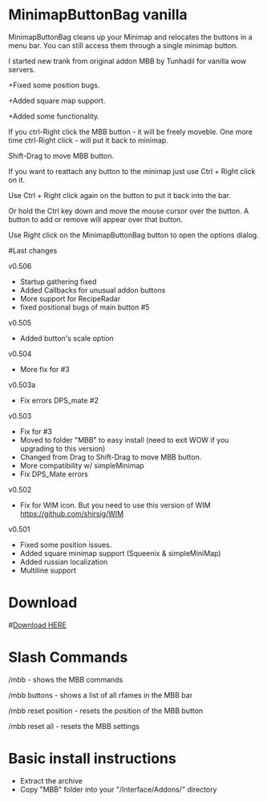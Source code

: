 # MinimapButtonBag vanilla
MinimapButtonBag cleans up your Minimap and relocates the buttons in a menu bar. You can still access them through a single minimap button.  

I started new trank from original addon MBB by Tunhadil for vanilla wow servers.

+Fixed some position bugs.

+Added square map support.

+Added some functionality.

If you ctrl-Right click the MBB button - it will be freely moveble. One more time ctrl-Right click - will put it back to minimap.

Shift-Drag to move MBB button.

If you want to reattach any button to the minimap just use Ctrl + Right click on it.

Use Ctrl + Right click again on the button to put it back into the bar.

Or hold the Ctrl key down and move the mouse cursor over the button. A button to add or remove will appear over that button.

Use Right click on the MinimapButtonBag button to open the options dialog.

#Last changes

v0.506

+ Startup gathering  fixed
+ Added Callbacks for unusual addon buttons
+ More support for RecipeRadar
+ fixed positional bugs of main button #5

v0.505

+ Added button's scale option

v0.504

+ More fix for #3

v0.503a

+ Fix errors DPS_mate #2

v0.503

+ Fix for #3
+ Moved to folder "MBB" to easy install (need to exit WOW if you upgrading to this version)
+ Changed from Drag to Shift-Drag to move MBB button.
+ More compatibility w/ simpleMinimap
+ Fix DPS_Mate errors

v0.502

+ Fix for WIM icon. But you need to use this version of WIM https://github.com/shirsig/WIM

v0.501

+ Fixed some position issues.
+ Added square minimap support (Squeenix & simpleMiniMap)
+ Added russian localization
+ Multiline support

# Download
#<a href="https://github.com/laytya/MinimapButtonBag-vanilla/releases/latest">Download HERE</a>


# Slash Commands

/mbb - shows the MBB commands

/mbb buttons - shows a list of all rfames in the MBB bar

/mbb reset position - resets the position of the MBB button

/mbb reset all - resets the MBB settings

# Basic install instructions
  - Extract the archive
  - Copy "MBB" folder into your "<WOW FOLDER>/Interface/Addons/" directory
  
